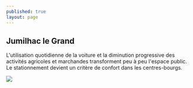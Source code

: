 ```yaml
---
published: true
layout: page
---
```

## Jumilhac le Grand

L'utilisation quotidienne de la voiture et la diminution progressive des activités agricoles et marchandes transforment peu à peu l'espace public. Le stationnement devient un critère de confort dans les centres-bourgs. 

![]({{site.baseurl}}/data/images/3/histoire/03_HISTOIRE_POPCP10.jpg)
